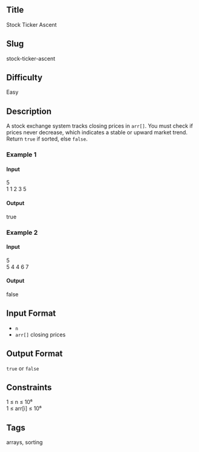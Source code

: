 ## Title
Stock Ticker Ascent

## Slug
stock-ticker-ascent

## Difficulty
Easy

## Description
A stock exchange system tracks closing prices in `arr[]`. You must check if prices never decrease, which indicates a stable or upward market trend. Return `true` if sorted, else `false`.

### Example 1
#### Input
5  
1 1 2 3 5
#### Output
true

### Example 2
#### Input
5  
5 4 4 6 7
#### Output
false

## Input Format
- `n`  
- `arr[]` closing prices

## Output Format
`true` or `false`

## Constraints
1 ≤ n ≤ 10⁶  
1 ≤ arr[i] ≤ 10⁶

## Tags
arrays, sorting
